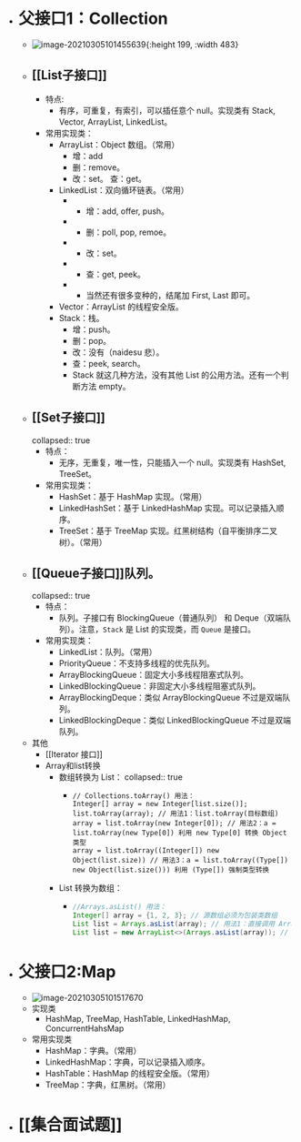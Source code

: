 - # 父接口1：Collection
	- ![image-20210305101455639](https://markdown-bluestragglers.oss-cn-beijing.aliyuncs.com/img/image-20210305101455639.png){:height 199, :width 483}
	- ## [[List子接口]]
		- 特点:
			- 有序，可重复，有索引，可以插任意个 null。实现类有 Stack, Vector, ArrayList, LinkedList。
		- 常用实现类：
			- ArrayList：Object 数组。（常用）
				- 增：add
				- 删：remove。
				- 改：set。
				  查：get。
			- LinkedList：双向循环链表。（常用）
				- - 增：add, offer, push。
				- - 删：poll, pop, remoe。
				- - 改：set。
				- - 查：get, peek。
				- - 当然还有很多变种的，结尾加 First, Last 即可。
			- Vector：ArrayList 的线程安全版。
			- Stack：栈。
				- 增：push。
				- 删：pop。
				- 改：没有（naidesu 悲）。
				- 查：peek, search。
				- Stack 就这几种方法，没有其他 List 的公用方法。还有一个判断方法 empty。
	- ## [[Set子接口]]
	  collapsed:: true
		- 特点：
			- 无序，无重复，唯一性，只能插入一个 null。实现类有 HashSet, TreeSet。
		- 常用实现类：
			- HashSet：基于 HashMap 实现。（常用）
			- LinkedHashSet：基于 LinkedHashMap 实现。可以记录插入顺序。
			- TreeSet：基于 TreeMap 实现。红黑树结构（自平衡排序二叉树）。（常用）
	- ## [[Queue子接口]]队列。
	  collapsed:: true
		- 特点：
			- 队列。子接口有 BlockingQueue（普通队列） 和 Deque（双端队列）。注意，`Stack` 是 List 的实现类，而 `Queue` 是接口。
		- 常用实现类：
			- LinkedList：队列。（常用）
			- PriorityQueue：不支持多线程的优先队列。
			- ArrayBlockingQueue：固定大小多线程阻塞式队列。
			- LinkedBlockingQueue：非固定大小多线程阻塞式队列。
			- ArrayBlockingDeque：类似 ArrayBlockingQueue 不过是双端队列。
			- LinkedBlockingDeque：类似 LinkedBlockingQueue 不过是双端队列。
	- 其他
		- [[Iterator 接口]]
		- Array和list转换
			- 数组转换为 List：
			  collapsed:: true
				- ```
				  // Collections.toArray() 用法：
				  Integer[] array = new Integer[list.size()];
				  list.toArray(array); // 用法1：list.toArray(目标数组)
				  array = list.toArray(new Integer[0]); // 用法2：a = list.toArray(new Type[0]) 利用 new Type[0] 转换 Object 类型
				  array = list.toArray((Integer[]) new Object(list.size)) // 用法3：a = list.toArray((Type[]) new Object(list.size())) 利用 (Type[]) 强制类型转换
				  
				  ```
			- List 转换为数组：
				- ```java
				  //Arrays.asList() 用法：
				  Integer[] array = {1, 2, 3}; // 源数组必须为包装类数组
				  List list = Arrays.asList(array); // 用法1：直接调用 Arrays.asList()
				  List list = new ArrayList<>(Arrays.asList(array)); // 用法2：利用 new Type<>() 修改 Arrays.asList 的类型
				  
				  ```
- # 父接口2:Map
	- ![image-20210305101517670](https://markdown-bluestragglers.oss-cn-beijing.aliyuncs.com/img/image-20210305101517670.png)
	- 实现类
		- HashMap, TreeMap, HashTable, LinkedHashMap, ConcurrentHahsMap
	- 常用实现类
		- HashMap：字典。（常用）
		- LinkedHashMap：字典，可以记录插入顺序。
		- HashTable：HashMap 的线程安全版。（常用）
		- TreeMap：字典，红黑树。（常用）
- # [[集合面试题]]